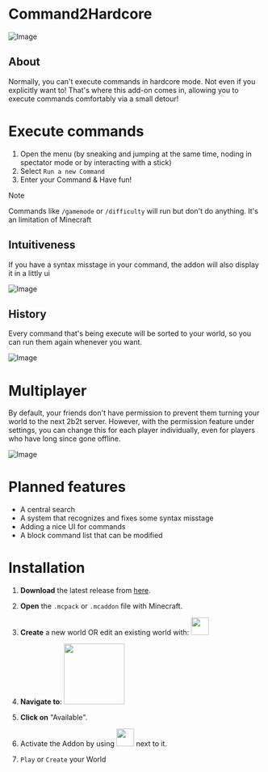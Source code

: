 # Command2Hardcore

![Image](https://github.com/user-attachments/assets/093e94d3-f5dd-4dbf-aa71-5da9e38741eb)

## About
Normally, you can't execute commands in hardcore mode. Not even if you explicitly want to! That's where this add-on comes in, allowing you to execute commands comfortably via a small detour!

# Execute commands
1. Open the menu (by sneaking and jumping at the same time, noding in spectator mode or by interacting with a stick)
2. Select `Run a new Command`
3. Enter your Command & Have fun!

> [!NOTE]
> Commands like `/gamemode` or `/difficulty` will run but don't do anything.
It's an limitation of Minecraft

## Intuitiveness
If you have a syntax misstage in your command, the addon will also display it in a littly ui

![Image](https://github.com/user-attachments/assets/ef4b2e37-3a38-4dd6-a26a-dd4ee877f12b)

## History
Every command that's being execute will be sorted to your world, so you can run them again whenever you want.

![Image](https://github.com/user-attachments/assets/7443b352-91fa-455b-b8de-01e22befbad0)

# Multiplayer
By default, your friends don't have permission to prevent them turning your world to the next 2b2t server.
However, with the permission feature under settings, you can change this for each player individually, even for players who have long since gone offline.

![Image](https://github.com/user-attachments/assets/77915bc5-f7fe-4379-89e9-950c11d31e4a)

# Planned features
- A central search
- A system that recognizes and fixes some syntax misstage
- Adding a nice UI for commands
- A block command list that can be modified

# Installation
1. **Download** the latest release from [here](https://github.com/TheFelixLive/Command2Hardcore/releases/latest).

2. **Open** the `.mcpack` or `.mcaddon` file with Minecraft.
3. **Create** a new world OR edit an existing world with: <img src="https://github.com/user-attachments/assets/2def9d21-84ba-4222-92b6-c42bc3ada5bf" width="35"/>
4. **Navigate to**: <img src="https://github.com/user-attachments/assets/eeaba65d-f9a1-4e2f-9f6b-dc9e4a7f8b04" width="120"/>
5. **Click on** "Available".
6. Activate the Addon by using <img src="https://github.com/user-attachments/assets/67678b1f-7e2d-41e9-ac57-3a59bc1414b5" width="35"/> next to it.
7. `Play` or `Create` your World
